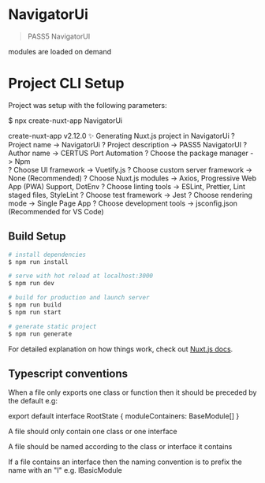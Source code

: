 # NavigatorUi

> PASS5 NavigatorUI

modules are loaded on demand 







# Project CLI Setup

Project was setup with the following parameters:

\$ npx create-nuxt-app NavigatorUi

create-nuxt-app v2.12.0
✨ Generating Nuxt.js project in NavigatorUi
? Project name -> NavigatorUi
? Project description -> PASS5 NavigatorUI
? Author name -> CERTUS Port Automation
? Choose the package manager -> Npm  
? Choose UI framework -> Vuetify.js
? Choose custom server framework -> None (Recommended)
? Choose Nuxt.js modules -> Axios, Progressive Web App (PWA) Support, DotEnv
? Choose linting tools -> ESLint, Prettier, Lint staged files, StyleLint
? Choose test framework -> Jest
? Choose rendering mode -> Single Page App
? Choose development tools -> jsconfig.json (Recommended for VS Code)

## Build Setup

```bash
# install dependencies
$ npm run install

# serve with hot reload at localhost:3000
$ npm run dev

# build for production and launch server
$ npm run build
$ npm run start

# generate static project
$ npm run generate
```

For detailed explanation on how things work, check out [Nuxt.js docs](https://nuxtjs.org).

## Typescript conventions

When a file only exports one class or function then it should be preceded by the default
e.g:

export default interface RootState {
moduleContainers: BaseModule[]
}

A file should only contain one class or one interface

A file should be named according to the class or interface it contains

If a file contains an interface then the naming convention is to prefix the name with an "I"
e.g. IBasicModule
